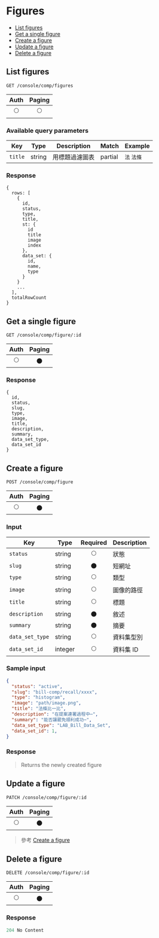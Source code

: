 # Figures

- [List figures](#list-figures)
- [Get a single figure](#get-a-single-figure)
- [Create a figure](#create-a-figure)
- [Update a figure](#update-a-figure)
- [Delete a figure](#delete-a-figure)

## List figures
```
GET /console/comp/figures
```

| Auth | Paging |
| :---: | :---: |
| 🌕 | 🌕 |

### Available query parameters

| Key | Type | Description | Match | Example |
| --- | --- | --- | --- | --- |
| `title` | string | 用標題過濾圖表 | partial | `法` `法條` |

### Response
```
{
  rows: [
    {
      id,
      status,
      type,
      title,
      st: {
        id
        title
        image
        index
      },
      data_set: {
        id,
        name,
        type
      }
    }
    ...
  ],
  totalRowCount
}
```

## Get a single figure
```
GET /console/comp/figure/:id
```

| Auth | Paging |
| :---: | :---: |
| 🌕 | 🌑 |

### Response
```
{
  id,
  status,
  slug,
  type,
  image,
  title,
  description,
  summary,
  data_set_type,
  data_set_id
}
```

## Create a figure
```
POST /console/comp/figure
```

| Auth | Paging |
| :---: | :---: |
| 🌕 | 🌑 |

### Input

| Key | Type | Required | Description |
| --- | --- | :---: | --- |
| `status` | string | 🌕 | 狀態 |
| `slug` | string | 🌑 | 短網址 |
| `type` | string | 🌕 | 類型 |
| `image` | string | 🌕 | 圖像的路徑 |
| `title` | string | 🌕 | 標題 |
| `description` | string | 🌑 | 敘述 |
| `summary` | string | 🌑 | 摘要 |
| `data_set_type` | string | 🌕 | 資料集型別 |
| `data_set_id` | integer | 🌕 | 資料集 ID |

### Sample input
```json
{
  "status": "active",
  "slug": "bill-comp/recall/xxxx",
  "type": "histogram",
  "image": "path/image.png",
  "title": "法條比一比",
  "description": "在提案連署過程中⋯",
  "summary": "能否讓罷免順利成功⋯",
  "data_set_type": "LAB_Bill_Data_Set",
  "data_set_id": 1,
}
```

### Response
> Returns the newly created figure

## Update a figure
```
PATCH /console/comp/figure/:id
```

| Auth | Paging |
| :---: | :---: |
| 🌕 | 🌑 |

> 參考 [Create a figure](#create-a-figure)

## Delete a figure
```
DELETE /console/comp/figure/:id
```

| Auth | Paging |
| :---: | :---: |
| 🌕 | 🌑 |

### Response
```javascript
204 No Content
```
